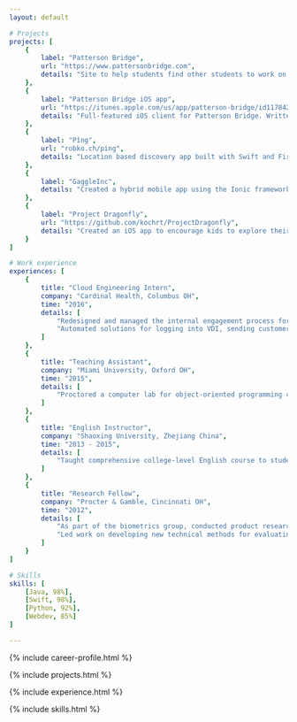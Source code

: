 ```yaml
---
layout: default

# Projects
projects: [
    {
        label: "Patterson Bridge", 
        url: "https://www.pattersonbridge.com", 
        details: "Site to help students find other students to work on projects together. Why wait for a startup weekend to find talent and start your business? Written in Angular2 with Google's Firebase as a backend."
    },
    {
        label: "Patterson Bridge iOS app", 
        url: "https://itunes.apple.com/us/app/patterson-bridge/id1178426060?mt=8", 
        details: "Full-featured iOS client for Patterson Bridge. Written in Swift 3 for iPad and iPhone."
    },
    {
        label: "Pîng", 
        url: "robko.ch/ping", 
        details: "Location based discovery app built with Swift and Firebase. Currently in Apple's TestFlight Beta program"
    },
    {
        label: "GaggleInc", 
        details: "Created a hybrid mobile app using the Ionic framework and AngularJS in a three-person Agile development environment"
    },
    {
        label: "Project Dragonfly", 
        url: "https://github.com/kochrt/ProjectDragonfly", 
        details: "Created an iOS app to encourage kids to explore their environment and ask scientific questions"
    }
]

# Work experience
experiences: [
    {
        title: "Cloud Engineering Intern",
        company: "Cardinal Health, Columbus OH",
        time: "2016",
        details: [
            "Redesigned and managed the internal engagement process for requesting Amazon Web Services (AWS) resources, streamlining the process by which resources are provisioned",
            "Automated solutions for logging into VDI, sending customer emails based on data from an Excel spreadsheet, and entering queries into Neo4j graph database all using Python"
        ]
    },
    {
        title: "Teaching Assistant",
        company: "Miami University, Oxford OH",
        time: "2015",
        details: [
            "Proctored a computer lab for object-oriented programming course, focusing on good coding practices, readability, and object-oriented design"
        ]
    },
    {
        title: "English Instructor",
        company: "Shaoxing University, Zhejiang China",
        time: "2013 - 2015",
        details: [
            "Taught comprehensive college-level English course to students while learning Chinese"
        ]
    },
    {
        title: "Research Fellow",
        company: "Procter & Gamble, Cincinnati OH",
        time: "2012",
        details: [
            "As part of the biometrics group, conducted product research and consumer testing using various biometric tools and human factors, including facial expression coding, eye tracking using Tobii, implicit cognition studies, and Facial Action Coding System (FACS)",
            "Led work on developing new technical methods for evaluating product performance based on sensory feedback from consumers (Pantene)"
        ]
    }
]

# Skills
skills: [
    [Java, 98%],
    [Swift, 98%],
    [Python, 92%],
    [Webdev, 85%]
]

---
```


            
{% include career-profile.html %}
            
{% include projects.html %}

{% include experience.html %}
            
{% include skills.html %}


